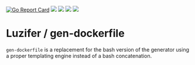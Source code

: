 [![Go Report Card](https://goreportcard.com/badge/github.com/Luzifer/gen-dockerfile)](https://goreportcard.com/report/github.com/Luzifer/gen-dockerfile)
![](https://badges.fyi/github/license/Luzifer/gen-dockerfile)
![](https://badges.fyi/github/downloads/Luzifer/gen-dockerfile)
![](https://badges.fyi/github/latest-release/Luzifer/gen-dockerfile)
![](https://knut.in/project-status/gen-dockerfile)

# Luzifer / gen-dockerfile

`gen-dockerfile` is a replacement for the bash version of the generator using a proper templating engine instead of a bash concatenation.
